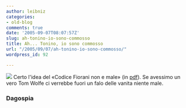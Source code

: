 ```yaml
---
author: leibniz
categories:
- old-blog
comments: true
date: '2005-09-07T08:07:57Z'
slug: ah-tonino-io-sono-commosso
title: Ah... Tonino, io sono commosso
url: "/2005/09/07/ah-tonino-io-sono-commosso/"
wordpress_id: 92

---
```

![](http://213.215.144.81/public_html/images/2/2_codice-fiorani_mini.jpg) Certo l'idea del «Codice Fiorani non e male» (in [pdf](http://213.215.144.81/public_html/intercettazioni.pdf)). Se avessimo un vero Tom Wolfe ci verrebbe fuori un falo delle vanita niente male.  



### Dagospia

  

  

